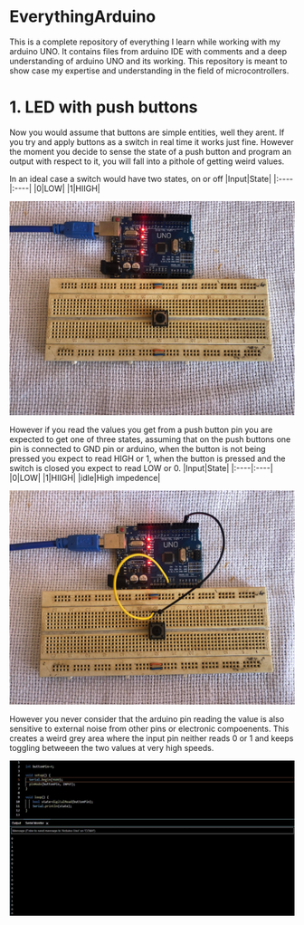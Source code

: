# EverythingArduino
This is a complete repository of everything I learn while working with my arduino UNO. It contains files from arduino IDE with comments and a deep understanding of arduino UNO and its working. This repository is meant to show case my expertise and understanding in the field of microcontrollers. 

#  1. LED with push buttons

Now you would assume that buttons are simple entities, well they arent. If you try and apply buttons as a switch in real time it works just fine. However the moment you decide to sense the state of a push button and program an output with respect to it, you will fall into a pithole of getting weird values. 

In an ideal case a switch would have two states, on or off
|Input|State|
|:----|:----|
|0|LOW|
|1|HIIGH|

![Images](Images/1.jpg)

However if you read the values you get from a push button pin you are expected to get one of three states, assuming that on the push buttons one pin is connected to GND pin or arduino, when the button is not being pressed you expect to read HIGH or 1, when the button is pressed and the switch is closed you expect to read LOW or 0. 
|Input|State|
|:----|:----|
|0|LOW|
|1|HIIGH|
|idle|High impedence|

![Images](Images/2.jpg)

However you never consider that the arduino pin reading the value is also sensitive to external noise from other pins or electronic compoenents. This creates a weird grey area where the input pin neither reads 0 or 1 and keeps toggling betweeen the two values at very high speeds.

![Images](Images/3.jpg)


